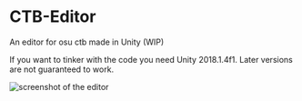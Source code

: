 # CTB-Editor
An editor for osu ctb made in Unity (WIP)

If you want to tinker with the code you need Unity 2018.1.4f1. Later versions are not guaranteed to work.

![screenshot of the editor](https://puu.sh/D69W3/4fb20d9264.png)
